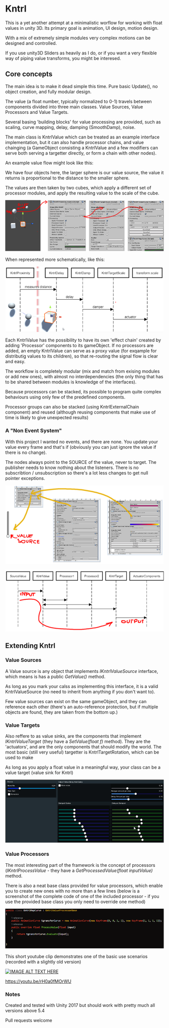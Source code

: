 # Kntrl 

This is a yet another attempt at a minimalistic worflow for working with float values in unity 3D. Its primary goal is animation, UI design, motion design. 

With a mix of extremely simple modules very complex motions can be designed and controlled.

If you use unity3D Sliders as heavily as I do, or if you want a very flexible way of piping value transforms, you might be interesed.


## Core concepts

The main idea is to make it dead simple this time. Pure basic Update(), no object creation, and fully modular design. 

The value (a float number, typically normalized to 0-1) travels between components divided into three main classes. Value Sources, Value Processors and Value Targets. 

Several basing 'building blocks' for value processing are provided, such as scaling, curve mapping, delay, damping (SmoothDamp), noise.

The main class is KntrlValue which can be treated as an example interface implementation, but it can also handle processor chains, and value chainging (a GameObject consisting a KntrlValue and a few modifiers can serve both serving a targetter directly, or form a chain with other nodes).

An example value flow might look like this:

We have four objects here, the larger sphere is our value source, the value it returns is proportional to the distance to the smaller sphere. 

The values are then taken by two cubes, which apply a different set of processor modules, and apply the resulting value to the scale of the cube.

![](./docs/example.png "Value Flow")

When represented more schematically, like this:

![](./docs/valueFlow.png "Value Flow")

Each KntrlValue has the possibility to have its own 'effect chain' created by adding 'Processor' components to its gameObject. If no processors are added, an empty KntrlValue can serve as a proxy value (for exqample for distributig values to its children), so that re-routing the signal flow is clear and easy.

The workflow is completely modular (mix and match from exising modules or add new ones), with almost no interdependencies (the only thing that has to be shared between modules is knowledge of the interfaces).

Because processors can be stacked, its possible to program quite complex behaviours using only few of the predefined components.

Processor groups can also be stacked (using KntrlExternalChain component) and reused (although reusing components that make use of time is likely to give unexpected results)




### A "Non Event System"

With this project I wanted no events, and there are none. You update your value every frame and that's if (obviously you can just ignore the value if there is no change).

The nodes always point to the SOURCE of the value, never to target. The publisher needs to know nothing about the listeners. There is no subscribtion / unsubscription so there's a lot less changes to get null pointer exceptions.



![](./docs/kntrold.png "Components")

![](./docs/diagram.png "Diagram")


## Extending Kntrl

### Value Sources

A Value source is any object that implements *IKntrlValueSource*  interface, 
which means is has a public  *GetValue()* method. 

As long as you mark your calss as implementing this interface, it is a valid KntrlValueSource (no need to inherit from anything if you don't want to).

Few value sources can exist on the same gameObject, and they can reference each other (there's an auto-reference protection, but if multiple objects are found, they are taken from the bottom up.)


###   Value Targets

Also reffere to as value sinks, are the components that implement *IKntrlValueTarget* 
(they have a *SetValue(float f)* method). They are the 'actuators', and are the only components that should modify the world. The most basic (still very useful) targetter is KntrlTargetRotation, which can be used to make 

As long as you apply a float value in a meaningful way, your class can be a value target (value sink for Kntrl)

![](./docs/sliders_demo.png "Demo")

###  Value Processors
The most interesting part of the framework is the concept of processors (*IKntrlProcessValue* - they have a *GetProcessedValue(float inputValue)* method.

There is also a neat base class provided for value processors, which enable you to create new ones with no more than a few lines (below is a screenshot of the complete code of one of the included processor - if you use the provided base class you only need to override one method)

![](./docs/processorExample.png "Processor")

This short youtube clip demonstrates one of the basic use scenarios (recorded with a slightly old version)

[![IMAGE ALT TEXT HERE](https://img.youtube.com/vi/rH0a0fMOrWU/0.jpg)](https://www.youtube.com/watch?v=rH0a0fMOrWU)

https://youtu.be/rH0a0fMOrWU


### Notes

Created and tested with Unity 2017 but should work with pretty much all versions above 5.4

Pull requests welcome